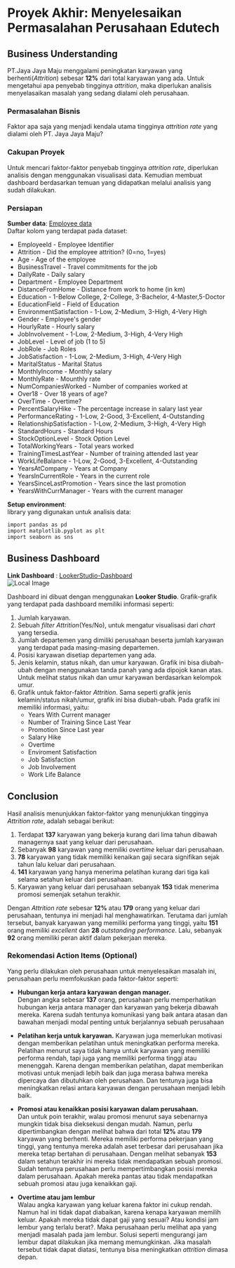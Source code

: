 # Proyek Akhir: Menyelesaikan Permasalahan Perusahaan Edutech

## Business Understanding

PT.Jaya Jaya Maju menggalami peningkatan karyawan yang berhenti(_Attrition_) sebesar **12%** dari total karyawan yang ada. Untuk mengetahui apa penyebab tingginya _attrition_, maka diperlukan analisis menyelasaikan masalah yang sedang dialami oleh perusahaan.

### Permasalahan Bisnis

Faktor apa saja yang menjadi kendala utama tingginya _attrition rate_ yang dialami oleh PT. Jaya Jaya Maju?

### Cakupan Proyek

Untuk mencari faktor-faktor penyebab tingginya _attrition rate_, diperlukan analisis dengan menggunakan visualisasi data. Kemudian membuat dashboard berdasarkan temuan yang didapatkan melalui analisis yang sudah dilakukan.

### Persiapan

**Sumber data**: [Employee data](https://github.com/dicodingacademy/dicoding_dataset/tree/main/employee)  
Daftar kolom yang terdapat pada dataset:
* EmployeeId - Employee Identifier
* Attrition - Did the employee attrition? (0=no, 1=yes)
* Age - Age of the employee
* BusinessTravel - Travel commitments for the job
* DailyRate - Daily salary
* Department - Employee Department
* DistanceFromHome - Distance from work to home (in km)
* Education - 1-Below College, 2-College, 3-Bachelor, 4-Master,5-Doctor
* EducationField - Field of Education
* EnvironmentSatisfaction - 1-Low, 2-Medium, 3-High, 4-Very High
* Gender - Employee's gender
* HourlyRate - Hourly salary
* JobInvolvement - 1-Low, 2-Medium, 3-High, 4-Very High
* JobLevel - Level of job (1 to 5)
* JobRole - Job Roles
* JobSatisfaction - 1-Low, 2-Medium, 3-High, 4-Very High
* MaritalStatus - Marital Status
* MonthlyIncome - Monthly salary
* MonthlyRate - Mounthly rate
* NumCompaniesWorked - Number of companies worked at
* Over18 - Over 18 years of age?
* OverTime - Overtime?
* PercentSalaryHike - The percentage increase in salary last year
* PerformanceRating - 1-Low, 2-Good, 3-Excellent, 4-Outstanding
* RelationshipSatisfaction - 1-Low, 2-Medium, 3-High, 4-Very High
* StandardHours - Standard Hours
* StockOptionLevel - Stock Option Level
* TotalWorkingYears - Total years worked
* TrainingTimesLastYear - Number of training attended last year
* WorkLifeBalance - 1-Low, 2-Good, 3-Excellent, 4-Outstanding
* YearsAtCompany - Years at Company
* YearsInCurrentRole - Years in the current role
* YearsSinceLastPromotion - Years since the last promotion
* YearsWithCurrManager - Years with the current manager


**Setup environment**:  
library yang digunakan untuk analisis data:
```
import pandas as pd
import matplotlib.pyplot as plt
import seaborn as sns
```

## Business Dashboard

**Link Dashboard** : [LookerStudio-Dashboard](https://lookerstudio.google.com/u/0/reporting/ef868bae-f17f-471e-b8d2-5fd997eb6f12/page/B81aE)  
![Local Image](ichsanelf-dashboard.jpg)    

Dashboard ini dibuat dengan menggunakan **Looker Studio**. Grafik-grafik yang terdapat pada dashboard memiliki informasi seperti:
1. Jumlah karyawan. 
2. Sebuah _filter Attrition_(Yes/No), untuk mengatur visualisasi dari _chart_ yang tersedia.
3. Jumlah departemen yang dimiliki perusahaan beserta jumlah karyawan yang terdapat pada masing-masing departemen.
4. Posisi karyawan disetiap departemen yang ada.
5. Jenis kelamin, status nikah, dan umur karyawan. Grafik ini bisa diubah-ubah dengan menggunakan tanda panah yang ada dipojok kanan atas. Untuk melihat status nikah dan umur karyawan berdasarkan kelompok umur.
6. Grafik untuk faktor-faktor _Attrition_. Sama seperti grafik jenis kelamin/status nikah/umur, grafik ini bisa diubah-ubah. Pada grafik ini memiliki informasi, yaitu:
    * Years With Current manager
    * Number of Training Since Last Year 
	* Promotion Since Last year
	* Salary Hike
	* Overtime
	* Enviroment Satisfaction
	* Job Satisfaction
	* Job Involvement
	* Work Life Balance
## Conclusion

Hasil analisis menunjukkan faktor-faktor yang menunjukkan tingginya _Attrition rate_, adalah sebagai berikut:
1. Terdapat **137** karyawan yang bekerja kurang dari lima tahun dibawah managernya saat yang keluar dari perusahaan.
2. Sebanyak **98** karyawan yang memiliki _overtime_ keluar dari perusahaan.
3. **78** karyawan yang tidak memiliki kenaikan gaji secara signifikan sejak tahun lalu keluar dari perusahaan.
4. **141** karyawan yang hanya menerima pelatihan kurang dari tiga kali selama setahun keluar dari perusahaan.
5. Karyawan yang keluar dari perusahaan sebanyak **153** tidak menerima promosi semenjak setahun terakhir.

Dengan _Attrition rate_ sebesar **12%** atau **179** orang yang keluar dari perusahaan, tentunya ini menjadi hal menghawatirkan. Terutama dari jumlah tersebut, banyak karyawan yang memiliki performa yang tinggi, yaitu **151** orang memiliki _excellent_ dan **28** _outstanding performance_. Lalu, sebanyak **92** orang memiliki peran aktif dalam pekerjaan mereka. 


### Rekomendasi Action Items (Optional)

Yang perlu dilakukan oleh perusahaan untuk menyelesaikan masalah ini, perusahaan perlu memfokuskan pada faktor-faktor seperti:
* **Hubungan kerja antara karyawan dengan manager.**  
Dengan angka sebesar **137** orang, perusahaan perlu memperhatikan hubungan kerja antara manager dan karyawan yang bekerja dibawah mereka. Karena sudah tentunya komunikasi yang baik antara atasan dan bawahan menjadi modal penting untuk berjalannya sebuah perusahaan

* **Pelatihan kerja untuk karyawan.**
Karyawan juga memerlukan motivasi dengan memberikan pelatihan untuk meningkatkan performa mereka. Pelatihan menurut saya tidak hanya untuk karyawan yang memiliki performa rendah, tapi juga yang memiliki performa tinggi atau menenggah. Karena dengan memberikan pelatihan, dapat memberikan motivasi untuk menjadi lebih baik dan juga merasa bahwa mereka dipercaya dan dibutuhkan oleh perusahaan. Dan tentunya juga bisa meningkatkan relasi antara karyawan dengan perusahaan menjadi lebih baik.  

* **Promosi atau kenaikkan posisi karyawan dalam perusahaan.**  
Dan untuk poin terakhir, walau promosi menurut saya sebenarnya mungkin tidak bisa dieksekusi dengan mudah. Namun, perlu dipertimbangkan dengan melihat bahwa dari total **12%** atau **179** karyawan yang berhenti. Mereka memiliki performa pekerjaan yang tinggi, yang tentunya mereka adalah aset terbesar dari perusahaan jika mereka tetap bertahan di perusahaan. Dengan melihat sebanyak **153** dalam setahun terakhir ini mereka tidak mendapatkan sebuah promosi. Sudah tentunya perusahaan perlu mempertimbangkan posisi mereka dalam perusahaan. Apakah mereka pantas atau tidak mendapatkan sebuah promosi atau juga kenaikkan gaji.

* **Overtime atau jam lembur**  
Walau angka karyawan yang keluar karena faktor ini cukup rendah. Namun hal ini tidak dapat diabaikan, karena kenapa karyawan memilih keluar. Apakah mereka tidak dapat gaji yang sesuai? Atau kondisi jam lembur yang terlalu berat?. Maka perusahaan perlu melihat apa yang menjadi masalah pada jam lembur. Solusi seperti mengurangi jam lembur dapat dilakukan jika memang memungkinkan. Jika masalah tersebut tidak dapat diatasi, tentunya bisa meningkatkan _attrition_ dimasa depan.
